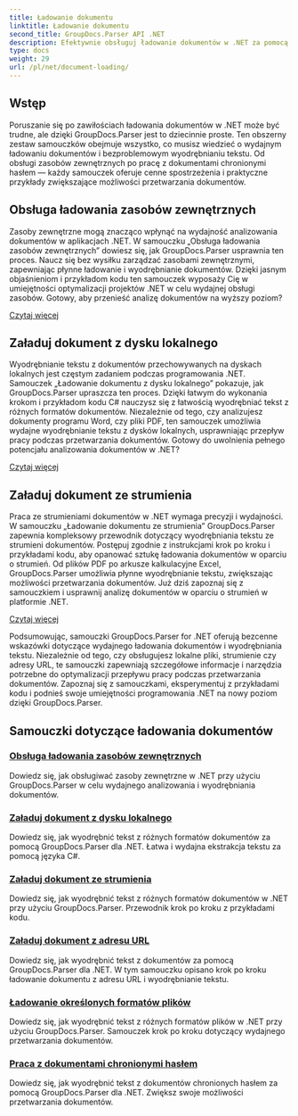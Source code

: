 ```yaml
---
title: Ładowanie dokumentu
linktitle: Ładowanie dokumentu
second_title: GroupDocs.Parser API .NET
description: Efektywnie obsługuj ładowanie dokumentów w .NET za pomocą GroupDocs.Parser. Dowiedz się, jak wyodrębniać tekst z dysków lokalnych, strumieni, adresów URL i nie tylko.
type: docs
weight: 29
url: /pl/net/document-loading/
---
```

## Wstęp

Poruszanie się po zawiłościach ładowania dokumentów w .NET może być trudne, ale dzięki GroupDocs.Parser jest to dziecinnie proste. Ten obszerny zestaw samouczków obejmuje wszystko, co musisz wiedzieć o wydajnym ładowaniu dokumentów i bezproblemowym wyodrębnianiu tekstu. Od obsługi zasobów zewnętrznych po pracę z dokumentami chronionymi hasłem — każdy samouczek oferuje cenne spostrzeżenia i praktyczne przykłady zwiększające możliwości przetwarzania dokumentów.

## Obsługa ładowania zasobów zewnętrznych

Zasoby zewnętrzne mogą znacząco wpłynąć na wydajność analizowania dokumentów w aplikacjach .NET. W samouczku „Obsługa ładowania zasobów zewnętrznych” dowiesz się, jak GroupDocs.Parser usprawnia ten proces. Naucz się bez wysiłku zarządzać zasobami zewnętrznymi, zapewniając płynne ładowanie i wyodrębnianie dokumentów. Dzięki jasnym objaśnieniom i przykładom kodu ten samouczek wyposaży Cię w umiejętności optymalizacji projektów .NET w celu wydajnej obsługi zasobów. Gotowy, aby przenieść analizę dokumentów na wyższy poziom?

[Czytaj więcej](./handling-loading-of-external-resources/)

## Załaduj dokument z dysku lokalnego

Wyodrębnianie tekstu z dokumentów przechowywanych na dyskach lokalnych jest częstym zadaniem podczas programowania .NET. Samouczek „Ładowanie dokumentu z dysku lokalnego” pokazuje, jak GroupDocs.Parser upraszcza ten proces. Dzięki łatwym do wykonania krokom i przykładom kodu C# nauczysz się z łatwością wyodrębniać tekst z różnych formatów dokumentów. Niezależnie od tego, czy analizujesz dokumenty programu Word, czy pliki PDF, ten samouczek umożliwia wydajne wyodrębnianie tekstu z dysków lokalnych, usprawniając przepływ pracy podczas przetwarzania dokumentów. Gotowy do uwolnienia pełnego potencjału analizowania dokumentów w .NET?

[Czytaj więcej](./load-document-from-local-disk/)

## Załaduj dokument ze strumienia

Praca ze strumieniami dokumentów w .NET wymaga precyzji i wydajności. W samouczku „Ładowanie dokumentu ze strumienia” GroupDocs.Parser zapewnia kompleksowy przewodnik dotyczący wyodrębniania tekstu ze strumieni dokumentów. Postępuj zgodnie z instrukcjami krok po kroku i przykładami kodu, aby opanować sztukę ładowania dokumentów w oparciu o strumień. Od plików PDF po arkusze kalkulacyjne Excel, GroupDocs.Parser umożliwia płynne wyodrębnianie tekstu, zwiększając możliwości przetwarzania dokumentów. Już dziś zapoznaj się z samouczkiem i usprawnij analizę dokumentów w oparciu o strumień w platformie .NET.

[Czytaj więcej](./load-document-from-stream/)

Podsumowując, samouczki GroupDocs.Parser for .NET oferują bezcenne wskazówki dotyczące wydajnego ładowania dokumentów i wyodrębniania tekstu. Niezależnie od tego, czy obsługujesz lokalne pliki, strumienie czy adresy URL, te samouczki zapewniają szczegółowe informacje i narzędzia potrzebne do optymalizacji przepływu pracy podczas przetwarzania dokumentów. Zapoznaj się z samouczkami, eksperymentuj z przykładami kodu i podnieś swoje umiejętności programowania .NET na nowy poziom dzięki GroupDocs.Parser.

## Samouczki dotyczące ładowania dokumentów
### [Obsługa ładowania zasobów zewnętrznych](./handling-loading-of-external-resources/)
Dowiedz się, jak obsługiwać zasoby zewnętrzne w .NET przy użyciu GroupDocs.Parser w celu wydajnego analizowania i wyodrębniania dokumentów.
### [Załaduj dokument z dysku lokalnego](./load-document-from-local-disk/)
Dowiedz się, jak wyodrębnić tekst z różnych formatów dokumentów za pomocą GroupDocs.Parser dla .NET. Łatwa i wydajna ekstrakcja tekstu za pomocą języka C#.
### [Załaduj dokument ze strumienia](./load-document-from-stream/)
Dowiedz się, jak wyodrębnić tekst z różnych formatów dokumentów w .NET przy użyciu GroupDocs.Parser. Przewodnik krok po kroku z przykładami kodu.
### [Załaduj dokument z adresu URL](./load-document-from-url/)
Dowiedz się, jak wyodrębnić tekst z dokumentów za pomocą GroupDocs.Parser dla .NET. W tym samouczku opisano krok po kroku ładowanie dokumentu z adresu URL i wyodrębnianie tekstu.
### [Ładowanie określonych formatów plików](./loading-specific-file-formats/)
Dowiedz się, jak wyodrębnić tekst z różnych formatów plików w .NET przy użyciu GroupDocs.Parser. Samouczek krok po kroku dotyczący wydajnego przetwarzania dokumentów.
### [Praca z dokumentami chronionymi hasłem](./working-with-password-protected-documents/)
Dowiedz się, jak wyodrębnić tekst z dokumentów chronionych hasłem za pomocą GroupDocs.Parser dla .NET. Zwiększ swoje możliwości przetwarzania dokumentów.